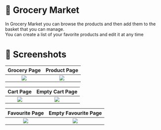 # 🛒 Grocery Market
                                                                                            
In Grocery Market you can browse the products and then add them to the basket that you can manage. <br /> You can create a list of your favorite products and edit it at any time

# 📸 Screenshots

Grocery Page            |  Product Page
:-------------------------:|:-------------------------:
![](https://github.com/juliakowalikk/grocery-cubit/assets/126017459/46006bfb-0753-4486-9300-33bd8e844c8a)  |  ![](https://github.com/juliakowalikk/grocery-cubit/assets/126017459/11f32e8c-1243-424e-85c9-c395c78d8794)


Cart Page             |  Empty Cart Page
:-------------------------:|:-------------------------:
![](https://github.com/juliakowalikk/grocery-cubit/assets/126017459/0c907f53-466b-4fc2-8207-e7d8f99c4b5c)   |  ![](https://github.com/juliakowalikk/grocery-cubit/assets/126017459/529459ee-9bcc-43f0-ae20-acef5abf1efe)

Favourite Page             |  Empty Favourite Page
:-------------------------:|:-------------------------:
![](https://github.com/juliakowalikk/grocery-cubit/assets/126017459/ad1b97da-a534-4daa-a2f2-cfde7d1d0e75)   |  ![](https://github.com/juliakowalikk/grocery-cubit/assets/126017459/4a1c4f86-176e-49ed-afa3-892ec4756ad4)
